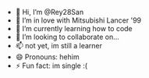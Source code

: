 - 👋 Hi, I’m @Rey28San
- 👀 I’m in love with Mitsubishi Lancer '99
- 🌱 I’m currently learning how to code 
- 💞️ I’m looking to collaborate on...
- 📫 not yet, im still a learner
- 😄 Pronouns: hehim
- ⚡ Fun fact: im single :(

<!---
Rey28San/Rey28San is a ✨ special ✨ repository because its `README.md` (this file) appears on your GitHub profile.
You can click the Preview link to take a look at your changes.
--->
